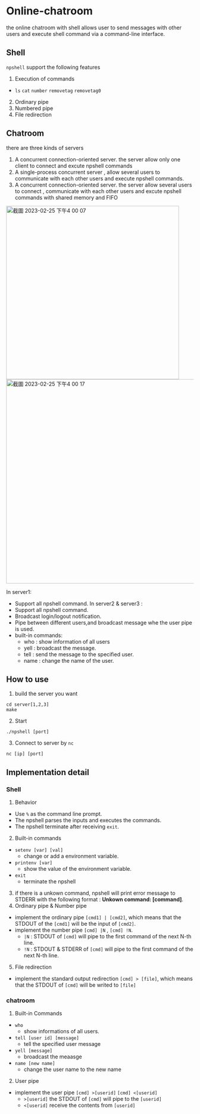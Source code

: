 # Online-chatroom
the online chatroom with shell allows user to send messages with other users and execute shell command via a command-line interface.

## Shell
`npshell` support the following features
1. Execution of commands
  - `ls` `cat` `number` `removetag` `removetag0`
2. Ordinary pipe
3. Numbered pipe
4. File redirection

## Chatroom
there are three kinds of servers
1. A concurrent connection-oriented server. the server allow only one client to connect and excute npshell commands
2. A single-process concurrent server , allow several users to communicate with each other users and execute npshell commands.
3. A concurrent connection-oriented server. the server allow several users to connect , communicate with each other users and excute npshell commands with shared memory and FIFO

<img width="464" alt="截圖 2023-02-25 下午4 00 07" src="https://user-images.githubusercontent.com/80503114/221346012-5348f7fe-5c6b-4516-a66e-ca29d5debfb2.png">
<img width="547" alt="截圖 2023-02-25 下午4 00 17" src="https://user-images.githubusercontent.com/80503114/221346023-a661c64b-daf9-465e-bc9a-0e78e0c5c832.png">

In server1:
- Support all npshell command.
In server2 & server3 :
- Support all npshell command.
- Broadcast login/logout notification.
- Pipe between different users,and broadcast message whe the user pipe is used.
- built-in commands:
  - who : show information of all users
  - yell : broadcast the message.
  - tell : send the message to the specified user.
  - name : change the name of the user.

## How to use
1. build the server you want
```shell=
cd server[1,2,3]
make
```
2. Start
```shell=
./npshell [port]
```

3. Connect to server by `nc`
```shell=
nc [ip] [port]
```
## Implementation detail
### Shell
1. Behavior
  - Use `%` as the command line prompt.
  - The npshell parses the inputs and executes the commands.
  - The npshell terminate after receiving `exit`.
2. Built-in commands
  - `setenv [var] [val]`
    - change or add a environment variable.
  - `printenv [var]`
    - show the value of the environment variable.
  - `exit`
    - terminate the npshell
3. if there is a unkown command, npshell will print error message to STDERR with the following format : **Unkown command: [command]**.
4. Ordinary pipe & Number pipe
  - implement the ordinary pipe `[cmd1] | [cmd2]`, which means that the STDOUT of the `[cmd1]` will be the input of `[cmd2]`.
  - implement the number pipe `[cmd] |N` , `[cmd] !N`.
    - `|N` : STDOUT of `[cmd]` will pipe to the first command of the next N-th line.
    - `!N` : STDOUT & STDERR of `[cmd]` will pipe to the first command of the next N-th line.
5. File redirection
  - implement the standard output redirection `[cmd] > [file]`, which means that the STDOUT of `[cmd]` will be writed to `[file]`

### chatroom
1. Built-in Commands
  - `who`
    - show informations of all users.
  - `tell [user id] [message]`
    - tell the specified user message
  - `yell [message]`
    - broadcast the meaasge
  - `name [new name]`
    - change the user name to the new name
2. User pipe
  - implement the user pipe `[cmd] >[userid]` `[cmd] <[userid]`
    - `>[userid]`  the STDOUT of `[cmd]` will pipe to the `[userid]` 
    - `<[userid]`  receive the contents from `[userid]` 
